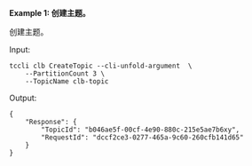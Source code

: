 **Example 1: 创建主题。**

创建主题。

Input: 

```
tccli clb CreateTopic --cli-unfold-argument  \
    --PartitionCount 3 \
    --TopicName clb-topic
```

Output: 
```
{
    "Response": {
        "TopicId": "b046ae5f-00cf-4e90-880c-215e5ae7b6xy",
        "RequestId": "dccf2ce3-0277-465a-9c60-260cfb141d65"
    }
}
```

